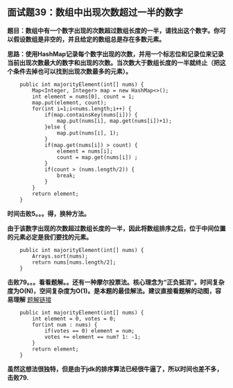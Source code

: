 ## 面试题39：数组中出现次数超过一半的数字
**题目：数组中有一个数字出现的次数超过数组长度的一半，请找出这个数字。你可以假设数组是非空的，并且给定的数组总是存在多数元素。**

**思路：使用HashMap记录每个数字出现的次数，并用一个标志位和记录位来记录当前出现次数最大的数字和出现的次数。当次数大于数组长度的一半就终止（把这个条件去掉也可以找到出现次数最多的元素）。**
```
	public int majorityElement(int[] nums) {
		Map<Integer, Integer> map = new HashMap<>();
		int element = nums[0], count = 1;
		map.put(element, count);
		for(int i=1;i<nums.length;i++) {
			if(map.containsKey(nums[i])) {
				map.put(nums[i], map.get(nums[i])+1);
			}else {
				map.put(nums[i], 1);
			}
			if(map.get(nums[i]) > count) {
				element = nums[i];
				count = map.get(nums[i]) ;
			}
			if(count > (nums.length/2)) {
				break;
			}
		}
		return element;
    }
```
**时间击败5。。。得，换种方法。**

**由于该数字出现的次数超过数组长度的一半，因此将数组排序之后，位于中间位置的元素必定是我们要找的元素。**
```
	public int majorityElement(int[] nums) {
		Arrays.sort(nums);
		return nums[nums.length/2];
    }
```
**击败79。。。看看题解。。还有一种摩尔投票法。核心理念为“正负抵消”。时间复杂度为O(N)，空间复杂度为O(1)。是本题的最佳解法。建议直接看题解的动图，容易理解**
[题解链接](https://leetcode-cn.com/problems/shu-zu-zhong-chu-xian-ci-shu-chao-guo-yi-ban-de-shu-zi-lcof/solution/mian-shi-ti-39-shu-zu-zhong-chu-xian-ci-shu-chao-3/)
```
	public int majorityElement(int[] nums) {
		int element = 0, votes = 0;
		for(int num : nums) {
			if(votes == 0) element = num;
			votes += element == num? 1: -1;
		}
		return element;
    }
```
**虽然这想法很独特，但是由于jdk的排序算法已经很牛逼了，所以时间也差不多，击败79.**